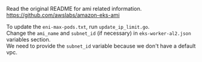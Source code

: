 Read the original README for ami related information.  
https://github.com/awslabs/amazon-eks-ami

To update the `eni-max-pods.txt`, run `update_ip_limit.go`.  
Change the `ami_name` and `subnet_id` (if necessary) in `eks-worker-al2.json` variables section.  
We need to provide the `subnet_id` variable because we don't have a default vpc.  